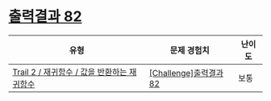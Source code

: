 # [출력결과 82](https://en.codetree.ai/trails/complete/curated-cards/challenge-reading-k201839)

|유형|문제 경험치|난이도|
|---|---|---|
|[Trail 2 / 재귀함수 / 값을 반환하는 재귀함수](https://en.codetree.ai/trail-info/novice-mid/)|[[Challenge]출력결과 82](https://en.codetree.ai/trails/complete/curated-cards/challenge-reading-k201839/)|보통|

